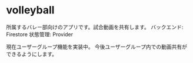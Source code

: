 # volleyball

所属するバレー部向けのアプリです。試合動画を共有します。
バックエンド: Firestore
状態管理: Provider

現在ユーザーグループ機能を実装中。
今後ユーザーグループ内での動画共有ができるようにします。


